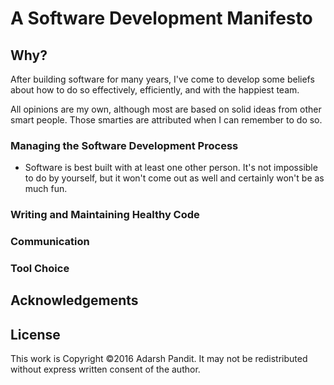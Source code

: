 # A Software Development Manifesto

## Why?

After building software for many years,
I've come to develop some beliefs
about how to do so effectively,
efficiently,
and with the happiest team.

All opinions are my own,
although most are based on
solid ideas from other smart people.
Those smarties are attributed
when I can remember to do so.

### Managing the Software Development Process

* Software is best built with at least one other person.
It's not impossible to do by yourself, but it won't come out as well
and certainly won't be as much fun.

### Writing and Maintaining Healthy Code

### Communication

### Tool Choice


## Acknowledgements

## License

This work is Copyright ©2016
Adarsh Pandit.
It may not be redistributed
without express written consent
of the author.
